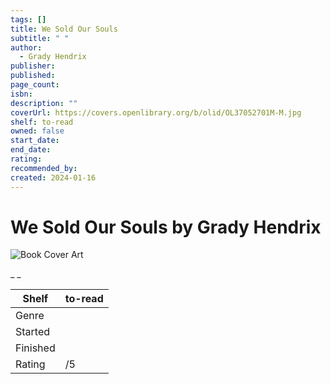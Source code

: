 ```yaml
---
tags: []
title: We Sold Our Souls
subtitle: " "
author:
  - Grady Hendrix
publisher: 
published: 
page_count: 
isbn: 
description: ""
coverUrl: https://covers.openlibrary.org/b/olid/OL37052701M-M.jpg
shelf: to-read
owned: false
start_date: 
end_date: 
rating: 
recommended_by: 
created: 2024-01-16
---
```


# We Sold Our Souls by Grady Hendrix

![Book Cover Art](https://covers.openlibrary.org/b/olid/OL37052701M-M.jpg)

_ _

| Shelf | to-read |
| --- | --- |
| Genre |  |
| Started |  |
| Finished |  |
| Rating | /5 |

